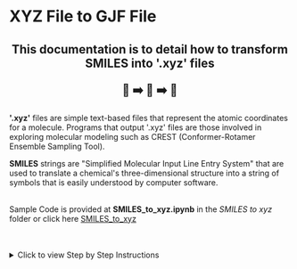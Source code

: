 # XYZ File to GJF File
<h2 align="center">
  
  This documentation is to detail how to transform SMILES into '.xyz' files 
  <br>
  
  📝 ➡️ 📐 ➡️ 📄
</h2>

<div>
  
**'.xyz'** files are simple text-based files that represent the atomic coordinates for a molecule. Programs that output '.xyz' files are those involved in exploring molecular modeling such as CREST (Conformer-Rotamer Ensemble Sampling Tool).

**SMILES** strings are "Simplified Molecular Input Line Entry System" that are used to translate a chemical's three-dimensional structure into a string of symbols that is easily understood by computer software.  <br> <br>

Sample Code is provided at **SMILES_to_xyz.ipynb** in the *SMILES to xyz* folder or click here [SMILES_to_xyz](https://github.com/SelvinTo/CompChem-Resources/blob/15850a64462448708b81373abd147e1497e90566/SMILES%20to%20xyz/SMILES_to_xyz.ipynb)

<br>
<br>

<details>
  <summary> Click to view Step by Step Instructions </summary>
  
  ## Instructions
  
  1. **Step 1**: Copy the code as provided in SMILES_to_xyz.ipynb, this will convert a single SMILES string into a single '.xyz' file 

<div> 
   
    pip install rdkit
  
</div>
   
    from rdkit import Chem 

<div> 
   
    from rdkit.Chem import AllChem
  
</div>
   
    def smiles_to_xyz(smiles, output_file):
    mol = Chem.MolFromSmiles(smiles)
    mol_h = Chem.AddHs(mol)  # Adding Hydrogens
    AllChem.EmbedMolecule(mol_h, useExpTorsionAnglePrefs=True, useBasicKnowledge=True)
    AllChem.MMFFOptimizeMolecule(mol_h) # Computing 3D coordinates
    
    with open(output_file, 'w') as f:
        f.write(f'{mol_h.GetNumAtoms()}\n')
        f.write(f'Generated from SMILES: {smiles}\n')
        conf = mol_h.GetConformer()
        for i in range(mol_h.GetNumAtoms()):
            atom = mol_h.GetAtomWithIdx(i)
            symbol = atom.GetSymbol()
            x, y, z = conf.GetAtomPosition(i)
            f.write(f'{symbol:>2} {x:>18.8f} {y:14.8f} {z:>14.8f}\n')     
    
  2. **Step 2**: Input SMILE string to convert 
<div> 
   
    smiles_RuPhos = 'CC(C)OC(C=CC=C1OC(C)C)=C1C(C=CC=C2)=C2P(C3CCCCC3)C4CCCCC4'  # Example SMILES string (Aspirin)
    output_file = 'RuPhos.xyz'

    smiles_to_xyz(smiles_RuPhos, output_file)
  
</div>
The output xyz file should look something like this:  
    <img src="Screenshot 2024-07-22 140052.png" width="90%"/>  <br>

  <br>
  
  4. **Step 3**: To convert multiple SMILES into '.xyz' files 

<div> 
   
    pip install pandas
  
</div>
   
    pip install openpyxl
    
<div> 
   
    import pandas as pd
  
</div>
   
    # Read the Excel file
    df = pd.read_excel('example_smiles.xlsx')
    df.head(4)
<img src="Screenshot 2024-07-22 140052.png" width="90%"/>  <br> 
<div> 
   
    for _, row in df.iterrows():
    smile_num = row['Smile #']
    smiles = row['smiles']
    
    # Generate the output file name
    output_file = f'{smile_num}.xyz'
    
    # Convert SMILES to .xyz and save the file
    smiles_to_xyz(smiles, output_file)
  
</div>  
</details>
